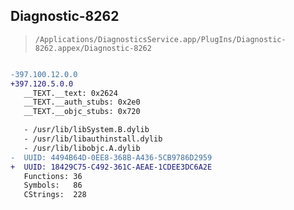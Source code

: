 ## Diagnostic-8262

> `/Applications/DiagnosticsService.app/PlugIns/Diagnostic-8262.appex/Diagnostic-8262`

```diff

-397.100.12.0.0
+397.120.5.0.0
   __TEXT.__text: 0x2624
   __TEXT.__auth_stubs: 0x2e0
   __TEXT.__objc_stubs: 0x720

   - /usr/lib/libSystem.B.dylib
   - /usr/lib/libauthinstall.dylib
   - /usr/lib/libobjc.A.dylib
-  UUID: 4494B64D-0EE8-368B-A436-5CB9786D2959
+  UUID: 18429C75-C492-361C-AEAE-1CDEE3DC6A2E
   Functions: 36
   Symbols:   86
   CStrings:  228

```
